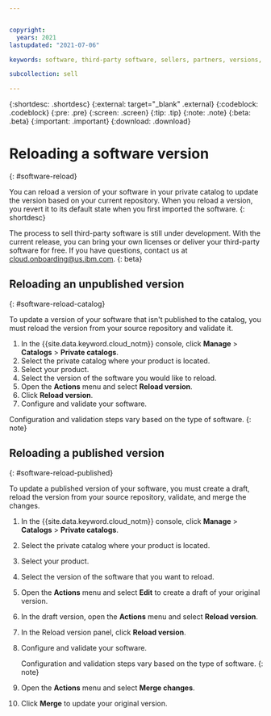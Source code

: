 ```yaml
---


copyright:
  years: 2021
lastupdated: "2021-07-06"

keywords: software, third-party software, sellers, partners, versions, test, partner center, reload 

subcollection: sell

---
```


{:shortdesc: .shortdesc}
{:external: target="_blank" .external}
{:codeblock: .codeblock}
{:pre: .pre}
{:screen: .screen}
{:tip: .tip}
{:note: .note}
{:beta: .beta}
{:important: .important}
{:download: .download}


# Reloading a software version
{: #software-reload}

You can reload a version of your software in your private catalog to update the version based on your current repository. When you reload a version, you revert it to its default state when you first imported the software. 
{: shortdesc}

The process to sell third-party software is still under development. With the current release, you can bring your own licenses or deliver your third-party software for free. If you have questions, contact us at cloud.onboarding@us.ibm.com.
{: beta}

## Reloading an unpublished version
{: #software-reload-catalog}

To update a version of your software that isn't published to the catalog, you must reload the version from your source repository and validate it.  

1. In the {{site.data.keyword.cloud_notm}} console, click **Manage** > **Catalogs** > **Private catalogs**. 
1. Select the private catalog where your product is located. 
1. Select your product. 
1. Select the version of the software you would like to reload. 
1. Open the **Actions** menu and select **Reload version**.
1. Click **Reload version**. 
1. Configure and validate your software. 

Configuration and validation steps vary based on the type of software.
{: note}

## Reloading a published version
{: #software-reload-published}

To update a published version of your software, you must create a draft, reload the version from your source repository, validate, and merge the changes.  

1. In the {{site.data.keyword.cloud_notm}} console, click **Manage** > **Catalogs** > **Private catalogs**. 
1. Select the private catalog where your product is located. 
1. Select your product. 
1. Select the version of the software that you want to reload. 
1. Open the **Actions** menu and select **Edit** to create a draft of your original version.
1. In the draft version, open the **Actions** menu and select **Reload version**.
1. In the Reload version panel, click **Reload version**. 
1. Configure and validate your software. 

   Configuration and validation steps vary based on the type of software.
   {: note}

9. Open the **Actions** menu and select **Merge changes**.
10. Click **Merge** to update your original version.
